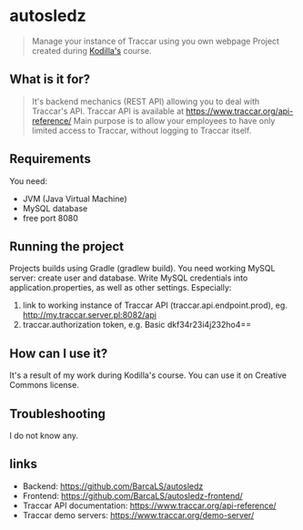 # autosledz
> Manage your instance of Traccar using you own webpage
> Project created during <a href="http://kodilla.com">Kodilla's</a> course.

## What is it for?
> It's backend mechanics (REST API) allowing you to deal with Traccar's API.
> Traccar API is available at https://www.traccar.org/api-reference/
> Main purpose is to allow your employees to have only limited access to Traccar,
> without logging to Traccar itself.

## Requirements
You need:
* JVM (Java Virtual Machine)
* MySQL database
* free port 8080

## Running the project
Projects builds using Gradle (gradlew build). You need working MySQL server: create user and database.
Write MySQL credentials into application.properties, as well as other settings. Especially:
1) link to working instance of Traccar API (traccar.api.endpoint.prod), eg. http://my.traccar.server.pl:8082/api
2) traccar.authorization token, e.g. Basic dkf34r23i4j232ho4==

## How can I use it?
It's a result of my work during Kodilla's course. You can use it on Creative Commons license.

## Troubleshooting
I do not know any.

## links
* Backend: https://github.com/BarcaLS/autosledz
* Frontend: https://github.com/BarcaLS/autosledz-frontend/
* Traccar API documentation: https://www.traccar.org/api-reference/
* Traccar demo servers: https://www.traccar.org/demo-server/